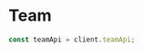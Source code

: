 <!-- Optimized: 2025-10-06 -->
<!-- RPM: 1.7.2.1.1.7.2.1_team_20251006 -->
<!-- Session: E2E RPM DNA Application -->
<!-- AOM: RND (Reggie & Dro) -->
<!-- COI: CULTURE -->
<!-- RPM: HIGH -->
<!-- ACTION: BUILD -->

# Team

```ts
const teamApi = client.teamApi;
```
